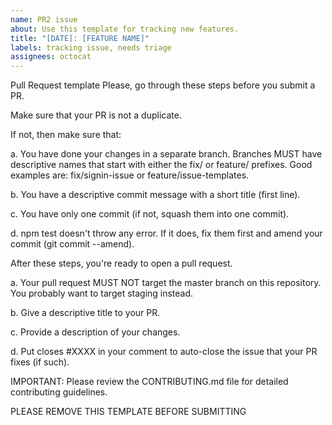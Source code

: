 ```yaml
---
name: PR2 issue
about: Use this template for tracking new features.
title: "[DATE]: [FEATURE NAME]"
labels: tracking issue, needs triage
assignees: octocat
---
```

Pull Request template
Please, go through these steps before you submit a PR.

Make sure that your PR is not a duplicate.

If not, then make sure that:

a. You have done your changes in a separate branch. Branches MUST have descriptive names that start with either the fix/ or feature/ prefixes. Good examples are: fix/signin-issue or feature/issue-templates.

b. You have a descriptive commit message with a short title (first line).

c. You have only one commit (if not, squash them into one commit).

d. npm test doesn't throw any error. If it does, fix them first and amend your commit (git commit --amend).

After these steps, you're ready to open a pull request.

a. Your pull request MUST NOT target the master branch on this repository. You probably want to target staging instead.

b. Give a descriptive title to your PR.

c. Provide a description of your changes.

d. Put closes #XXXX in your comment to auto-close the issue that your PR fixes (if such).

IMPORTANT: Please review the CONTRIBUTING.md file for detailed contributing guidelines.

PLEASE REMOVE THIS TEMPLATE BEFORE SUBMITTING
